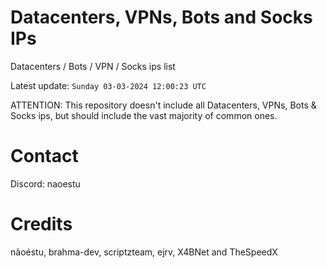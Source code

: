 # Datacenters, VPNs, Bots and Socks IPs
 
Datacenters / Bots / VPN / Socks ips list

Latest update: `Sunday 03-03-2024 12:00:23 UTC` 

ATTENTION: This repository doesn't include all Datacenters, VPNs, Bots & Socks ips, 
but should include the vast majority of common ones.

# Contact
Discord: naoestu

# Credits
nãoéstu, brahma-dev, scriptzteam, ejrv, X4BNet and TheSpeedX
